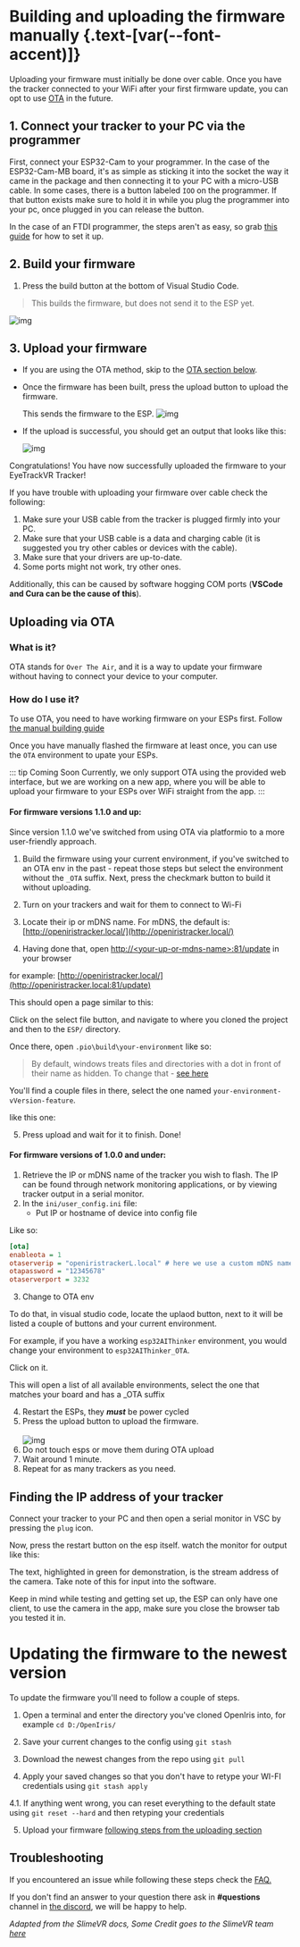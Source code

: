 <script setup>
import Alerts from '../../vue/alerts/Alerts.vue'
import ImageCard from '../../vue/images/ImageComponent.vue'
import { image_settings } from '../../static/image_settings'
import { alerts } from '../../static/alerts'
</script>

# Building and uploading the firmware manually {.text-[var(--font-accent)]}

Uploading your firmware must initially be done over cable. Once you have the tracker connected to your WiFi after your first firmware update, you can opt to use [OTA](#how-do-i-use-it) in the future.

## 1. Connect your tracker to your PC via the programmer

First, connect your ESP32-Cam to your programmer. In the case of the ESP32-Cam-MB board, it's as simple as sticking it into the socket the way it came in the package and then connecting it to your PC with a micro-USB cable. In some cases, there is a button labeled `IOO` on the programmer. If that button exists make sure to hold it in while you plug the programmer into your pc, once plugged in you can release the button.

In the case of an FTDI programmer, the steps aren't as easy, so grab [this guide](https://randomnerdtutorials.com/program-upload-code-esp32-cam/) for how to set it up.

## 2. Build your firmware

1. Press the build button at the bottom of Visual Studio Code.

> This builds the firmware, but does not send it to the ESP yet.

![img](https://i.imgur.com/EmSkhFp.png)

## 3. Upload your firmware

- If you are using the OTA method, skip to the [OTA section below](#how-do-i-use-it).

- Once the firmware has been built, press the upload button to upload the firmware.

  This sends the firmware to the ESP.
  ![img](https://i.imgur.com/lI3PFVC.png)

<Alerts :options="alerts.upload_firmware_one">
    <template v-slot:content>
        <p>
           The MB board does the resetting for you. If you're using the FTDI programmer, follow the guide linked above (the one from randomnerdtutorials)
        </p>
    </template>
</Alerts>  

- If the upload is successful, you should get an output that looks like this:

  ![img](https://i.imgur.com/SDQcCr1.png)

Congratulations! You have now successfully uploaded the firmware to your EyeTrackVR Tracker!

If you have trouble with uploading your firmware over cable check the following:

1. Make sure your USB cable from the tracker is plugged firmly into your PC.
2. Make sure that your USB cable is a data and charging cable (it is suggested you try other cables or devices with the cable).
3. Make sure that your drivers are up-to-date.
4. Some ports might not work, try other ones.

Additionally, this can be caused by software hogging COM ports (**VSCode and Cura can be the cause of this**).

## Uploading via OTA

### What is it?

OTA stands for `Over The Air`, and it is a way to update your firmware without having to connect your device to your computer.

### How do I use it?

To use OTA, you need to have working firmware on your ESPs first. Follow [the manual building guide](#Building-and-uploading-the-firmware-manually)

Once you have manually flashed the firmware at least once, you can use the `OTA` environment to upate your ESPs.

::: tip Coming Soon
Currently, we only support OTA using the provided web interface, but we are working on a new app, where you will be able to upload your firmware to your ESPs over WiFi straight from the app.
:::

#### For firmware versions 1.1.0 and up:
  
Since version 1.1.0 we've switched from using OTA via platformio to a more user-friendly approach.

<Alerts :options="alerts.upload_firmware_one">
    <template v-slot:content>
        <p>
           You don't have to have the trackers connected to your pc for any of these steps, just powered on and connected to the Wi-Fi. 
        </p>
    </template>
</Alerts>  

1. Build the firmware using your current environment, if you've switched to an OTA env in the past - repeat those steps but select the environment without the `_OTA` suffix. Next, press the checkmark button to build it without uploading. 

<ImageCard :options="image_settings.upload_firmware_build_button" />

2. Turn on your trackers and wait for them to connect to Wi-Fi

3. Locate their ip or mDNS name. For mDNS, the default is: [http://openiristracker.local/](http://openiristracker.local/)

4. Having done that, open [http://\<your-up-or-mdns-name\>:81/update](http://openiristracker.local:81/update) in your browser

for example: [http://openiristracker.local/](http://openiristracker.local:81/update) 

This should open a page similar to this: 

<ImageCard :options="image_settings.upload_firmware_webpage" />

Click on the select file button, and navigate to where you cloned the project and then to the `ESP/` directory. 

Once there, open `.pio\build\your-environment` like so:

> By default, windows treats files and directories with a dot in front of their name as hidden. To change that - [see here](https://support.microsoft.com/en-us/windows/view-hidden-files-and-folders-in-windows-97fbc472-c603-9d90-91d0-1166d1d9f4b5)

<ImageCard :options="image_settings.upload_firmware_webpage_directory" />

You'll find a couple files in there, select the one named `your-environment-vVersion-feature`. 

like this one: 

<ImageCard :options="image_settings.upload_firmware_webpage_directory_file" />

5. Press upload and wait for it to finish. Done!

<ImageCard :options="image_settings.upload_firmware_webpage_upload_finished" />

#### For firmware versions of 1.0.0 and under:

1. Retrieve the IP or mDNS name of the tracker you wish to flash. The IP can be found through network monitoring applications, or by viewing tracker output in a serial monitor.
2. In the `ini/user_config.ini` file:
   - Put IP or hostname of device into config file

Like so: 

```ini
[ota]
enableota = 1
otaserverip = "openiristrackerL.local" # here we use a custom mDNS name
otapassword = "12345678"
otaserverport = 3232
```

3. Change to OTA env

To do that, in visual studio code, locate the uplaod button, next to it will be listed a couple of buttons and your current environment.

 For example, if you have a working `esp32AIThinker` environment, you would change your environment to `esp32AIThinker_OTA`. 

 Click on it.

<ImageCard :options="image_settings.upload_firmware_select_env" />

This will open a list of all available environments, select the one that matches your board and has a _OTA suffix 

<ImageCard :options="image_settings.upload_firmware_select_env_dropdown" />

4. Restart the ESPs, they **_must_** be power cycled
5. Press the upload button to upload the firmware.<br>  
   ![img](https://i.imgur.com/lI3PFVC.png)
6. Do not touch esps or move them during OTA upload
7. Wait around 1 minute.
8. Repeat for as many trackers as you need.

## Finding the IP address of your tracker

Connect your tracker to your PC and then open a serial monitor in VSC by pressing the `plug`  icon.

<ImageCard :options="image_settings.upload_firmware_image_one" />

Now, press the restart button on the esp itself.
watch the monitor for output like this:

<ImageCard :options="image_settings.upload_firmware_image_two" />

The text, highlighted in green for demonstration, is the stream address of the camera. Take note of this for input into the software.

Keep in mind while testing and getting set up, the ESP can only have one client, to use the camera in the app, make sure you close the browser tab you tested it in.

# Updating the firmware to the newest version

To update the firmware you'll need to follow a couple of steps.

1. Open a terminal and enter the directory you've cloned OpenIris into, for example `cd D:/OpenIris/`

2. Save your current changes to the config using `git stash`

3. Download the newest changes from the repo using `git pull`

4. Apply your saved changes so that you don't have to retype your WI-FI credentials using `git stash apply`
  <Alerts :options="alerts.user_warning">
      <template v-slot:content>
          <p>
          Skip this step if the update message denotes that the config had changed. If it does so, retype your credentials in the updated files.
          </p>
      </template>
  </Alerts>

4.1. If anything went wrong, you can reset everything to the default state using `git reset --hard` and then retyping your credentials

5. Upload your firmware [following steps from the uploading section](#Building-and-uploading-the-firmware-manually)

## Troubleshooting

If you encountered an issue while following these steps check the [FAQ.](../misc/faq)

If you don't find an answer to your question there ask in **#questions** channel in [the discord](https://discord.gg/kkXYbVykZX), we will be happy to help.

*Adapted from the SlimeVR docs, Some Credit goes to the SlimeVR team [here](https://docs.slimevr.dev/firmware/setup-and-install.html)*
